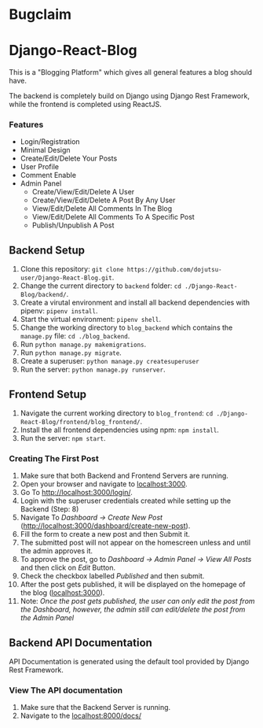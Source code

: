 # Bugclaim
# Django-React-Blog
This is a "Blogging Platform" which gives all general features a blog should have.

The backend is completely build on Django using Django Rest Framework, while the frontend is completed using ReactJS.
### Features
* Login/Registration
* Minimal Design
* Create/Edit/Delete Your Posts
* User Profile
* Comment Enable
* Admin Panel
	* Create/View/Edit/Delete A User
	* Create/View/Edit/Delete A Post By Any User
	* View/Edit/Delete All Comments In The Blog
	* View/Edit/Delete All Comments To A Specific Post
	* Publish/Unpublish A Post

## Backend Setup
1. Clone this repository: `git clone https://github.com/dojutsu-user/Django-React-Blog.git`.
2. Change the current directory to `backend` folder: `cd ./Django-React-Blog/backend/`.
3. Create a virutal environment and install all backend dependencies with pipenv: `pipenv install`.
4. Start the virtual environment: `pipenv shell`.
5. Change the working directory to `blog_backend` which contains the `manage.py` file: `cd ./blog_backend`.
6. Run `python manage.py makemigrations`.
7. Run `python manage.py migrate`.
8. Create a superuser: `python manage.py createsuperuser`
9. Run the server: `python manage.py runserver`.

## Frontend Setup
1. Navigate the current working directory to `blog_frontend`: `cd ./Django-React-Blog/frontend/blog_frontend/`.
2.  Install the all frontend dependencies using npm: `npm install`.
3.  Run the server: `npm start`.

### Creating The First Post
1. Make sure that both Backend and Frontend Servers are running.
2. Open your browser and navigate to [localhost:3000](localhost:3000).
3. Go To [http://localhost:3000/login/](http://localhost:3000/login/).
4. Login with the superuser credentials created while setting up the Backend (Step: 8)
5. Navigate To *Dashboard -> Create New Post* ([http://localhost:3000/dashboard/create-new-post](http://localhost:3000/dashboard/create-new-post)).
6. Fill the form to create a new post and then Submit it.
7. The submitted post will not appear on the homescreen unless and until the admin approves it.
8. To approve the post, go to *Dashboard -> Admin Panel -> View All Posts* and then click on *Edit* Button.
9. Check the checkbox labelled *Published* and then submit.
10. After the post gets published, it will be displayed on the homepage of the blog ([localhost:3000](localhost:3000)).
11. Note: *Once the post gets published, the user can only edit the post from the Dashboard, however, the admin still can edit/delete the post from the Admin Panel*

## Backend API Documentation
API Documentation is generated using the default tool provided by Django Rest Framework.

### View The API documentation
1. Make sure that the Backend Server is running.
2. Navigate to the [localhost:8000/docs/](localhost:8000/docs/)
